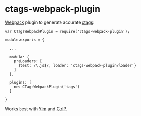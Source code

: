ctags-webpack-plugin
====================

[Webpack][] plugin to generate accurate [ctags][]:

    var CTagsWebpackPlugin = require('ctags-webpack-plugin');

    module.exports = {

      ...

      module: {
        preLoaders: [
          {test: /\.js$/, loader: 'ctags-webpack-plugin/loader'}
        ]
      },

      plugins: [
        new CTagsWebpackPlugin('tags')
      ]

    }

Works best with [Vim][] and [CtrlP][].

[Webpack]: https://webpack.github.io/
[ctags]: https://en.wikipedia.org/wiki/Ctags
[Vim]: http://www.vim.org/
[CtrlP]: https://github.com/kien/ctrlp.vim
